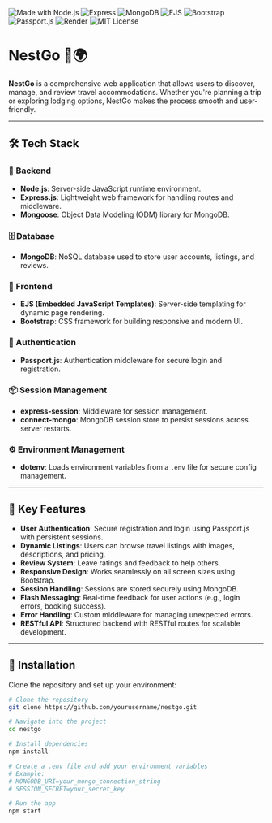 ![Made with Node.js](https://img.shields.io/badge/Node.js-339933?style=for-the-badge&logo=nodedotjs&logoColor=white)
![Express](https://img.shields.io/badge/Express.js-000000?style=for-the-badge&logo=express&logoColor=white)
![MongoDB](https://img.shields.io/badge/MongoDB-4EA94B?style=for-the-badge&logo=mongodb&logoColor=white)
![EJS](https://img.shields.io/badge/EJS-ffffff?style=for-the-badge&logo=javascript&logoColor=black)
![Bootstrap](https://img.shields.io/badge/Bootstrap-563d7c?style=for-the-badge&logo=bootstrap&logoColor=white)
![Passport.js](https://img.shields.io/badge/Passport.js-34E27A?style=for-the-badge&logo=passport&logoColor=white)
![Render](https://img.shields.io/badge/Deployed_on-Render-46E3B7?style=for-the-badge)
![MIT License](https://img.shields.io/badge/License-MIT-green?style=for-the-badge)
# NestGo 🏨🌍

**NestGo** is a comprehensive web application that allows users to discover, manage, and review travel accommodations. Whether you're planning a trip or exploring lodging options, NestGo makes the process smooth and user-friendly.

---

## 🛠️ Tech Stack

### 🔧 Backend
- **Node.js**: Server-side JavaScript runtime environment.
- **Express.js**: Lightweight web framework for handling routes and middleware.
- **Mongoose**: Object Data Modeling (ODM) library for MongoDB.

### 🗄️ Database
- **MongoDB**: NoSQL database used to store user accounts, listings, and reviews.

### 🎨 Frontend
- **EJS (Embedded JavaScript Templates)**: Server-side templating for dynamic page rendering.
- **Bootstrap**: CSS framework for building responsive and modern UI.

### 🔐 Authentication
- **Passport.js**: Authentication middleware for secure login and registration.

### 📦 Session Management
- **express-session**: Middleware for session management.
- **connect-mongo**: MongoDB session store to persist sessions across server restarts.

### ⚙️ Environment Management
- **dotenv**: Loads environment variables from a `.env` file for secure config management.

---

## 🌟 Key Features

- **User Authentication**: Secure registration and login using Passport.js with persistent sessions.
- **Dynamic Listings**: Users can browse travel listings with images, descriptions, and pricing.
- **Review System**: Leave ratings and feedback to help others.
- **Responsive Design**: Works seamlessly on all screen sizes using Bootstrap.
- **Session Handling**: Sessions are stored securely using MongoDB.
- **Flash Messaging**: Real-time feedback for user actions (e.g., login errors, booking success).
- **Error Handling**: Custom middleware for managing unexpected errors.
- **RESTful API**: Structured backend with RESTful routes for scalable development.

---

## 🚀 Installation

Clone the repository and set up your environment:

```bash
# Clone the repository
git clone https://github.com/yourusername/nestgo.git

# Navigate into the project
cd nestgo

# Install dependencies
npm install

# Create a .env file and add your environment variables
# Example:
# MONGODB_URI=your_mongo_connection_string
# SESSION_SECRET=your_secret_key

# Run the app
npm start
